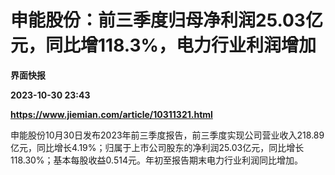 # 申能股份：前三季度归母净利润25.03亿元，同比增118.3%，电力行业利润增加
**界面快报**

**2023-10-30 23:43**

**https://www.jiemian.com/article/10311321.html**

申能股份10月30日发布2023年前三季度报告，前三季度实现公司营业收入218.89亿元，同比增长4.19%；归属于上市公司股东的净利润25.03亿元，同比增长118.30%；基本每股收益0.514元。年初至报告期末电力行业利润同比增加。